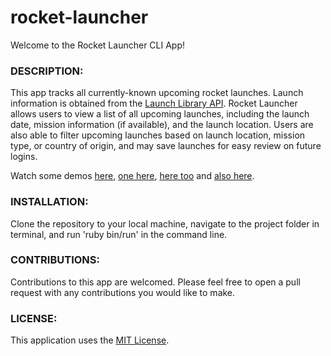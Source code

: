 # rocket-launcher

Welcome to the Rocket Launcher CLI App!


<h3>DESCRIPTION:</h3>
This app tracks all currently-known upcoming rocket launches. Launch information is obtained from the <a href="http://launchlibrary.net/docs/1.4/api.html">Launch Library API</a>. Rocket Launcher allows users to view a list of all upcoming launches, including the launch date, mission information (if available), and the launch location. Users are also able to filter upcoming launches based on launch location, mission type, or country of origin, and may save launches for easy review on future logins. 

Watch some demos <a href="https://youtu.be/U3GQNLzGAfg">here</a>, <a href="https://youtu.be/qnABVnleAnw">one here</a>, <a href="https://youtu.be/2L9Fmgnn2YA">here too</a> and <a href="https://youtu.be/mCOnXz5jmms">also here</a>.

<h3>INSTALLATION:</h3>
Clone the repository to your local machine, navigate to the project folder in terminal, and run 'ruby bin/run' in the command line. 

<h3>CONTRIBUTIONS:</h3>
Contributions to this app are welcomed. Please feel free to open a pull request with any contributions you would like to make. 

<h3>LICENSE:</h3>
This application uses the <a href="https://github.com/squamuglia/rocket-launcher/blob/master/LICENSE">MIT License</a>. 
